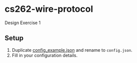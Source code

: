 # cs262-wire-protocol

Design Exercise 1

## Setup

1. Duplicate [config_example.json](config_example.json) and rename to `config.json`.
2. Fill in your configuration details.
